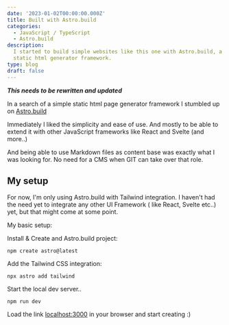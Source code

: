 ```yaml
---
date: '2023-01-02T00:00:00.000Z'
title: Built with Astro.build
categories:
  - JavaScript / TypeScript
  - Astro.build
description:
  I started to build simple websites like this one with Astro.build, a
  static html generator framework.
type: blog
draft: false
---
```


**_This needs to be rewritten and updated_**

In a search of a simple static html page generator framework I stumbled up on [Astro.build](https://astro.build 'Link to Astro.build website')

Immediately I liked the simplicity and ease of use. And mostly to be able to extend it with other JavaScript frameworks like React and Svelte (and more..)

And being able to use Markdown files as content base was exactly what I was looking for. No need for a CMS when GIT can take over that role.

## My setup

For now, I'm only using Astro.build with Tailwind integration. I haven't had the need yet to integrate any other UI Framework ( like React, Svelte etc..) yet, but that might come at some point.

My basic setup:

Install & Create and Astro.build project:

```shell
npm create astro@latest
```

Add the Tailwind CSS integration:

```shell
npx astro add tailwind
```

Start the local dev server..

```shell
npm run dev
```

Load the link [localhost:3000](http://localhost:3000/ 'Link to localhost port 3000') in your browser and start creating :)
